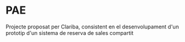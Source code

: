 # PAE
Projecte proposat per Clariba, consistent en el desenvolupament d'un prototip d'un sistema de reserva de sales compartit
